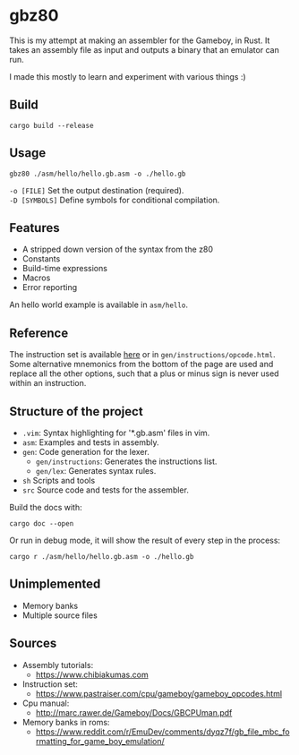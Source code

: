 # gbz80

This is my attempt at making an assembler for the Gameboy, in Rust.
It takes an assembly file as input and outputs a binary that an emulator can run.  
  
I made this mostly to learn and experiment with various things :)

## Build

```
cargo build --release
```

## Usage

```
gbz80 ./asm/hello/hello.gb.asm -o ./hello.gb
```
`-o [FILE]` Set the output destination (required).  
`-D [SYMBOLS]` Define symbols for conditional compilation.

## Features

- A stripped down version of the syntax from the z80
- Constants
- Build-time expressions
- Macros
- Error reporting

An hello world example is available in `asm/hello`.

## Reference

The instruction set is available [here](https://www.pastraiser.com/cpu/gameboy/gameboy_opcodes.html) or in `gen/instructions/opcode.html`.  
Some alternative mnemonics from the bottom of the page are used and replace all the other options, such that a plus or minus sign is never used within an instruction.

## Structure of the project

- `.vim`: Syntax highlighting for '*.gb.asm' files in vim.
- `asm`: Examples and tests in assembly.
- `gen`: Code generation for the lexer.
  - `gen/instructions`: Generates the instructions list.
  - `gen/lex`: Generates syntax rules.
- `sh`    Scripts and tools
- `src`   Source code and tests for the assembler.

Build the docs with:
```
cargo doc --open
```
Or run in debug mode, it will show the result of every step in the process:
```
cargo r ./asm/hello/hello.gb.asm -o ./hello.gb
```

## Unimplemented

- Memory banks
- Multiple source files

## Sources

- Assembly tutorials:   
    - https://www.chibiakumas.com   
- Instruction set:  
    - https://www.pastraiser.com/cpu/gameboy/gameboy_opcodes.html  
- Cpu manual:  
    - http://marc.rawer.de/Gameboy/Docs/GBCPUman.pdf  
- Memory banks in roms:  
    - https://www.reddit.com/r/EmuDev/comments/dyqz7f/gb_file_mbc_formatting_for_game_boy_emulation/
